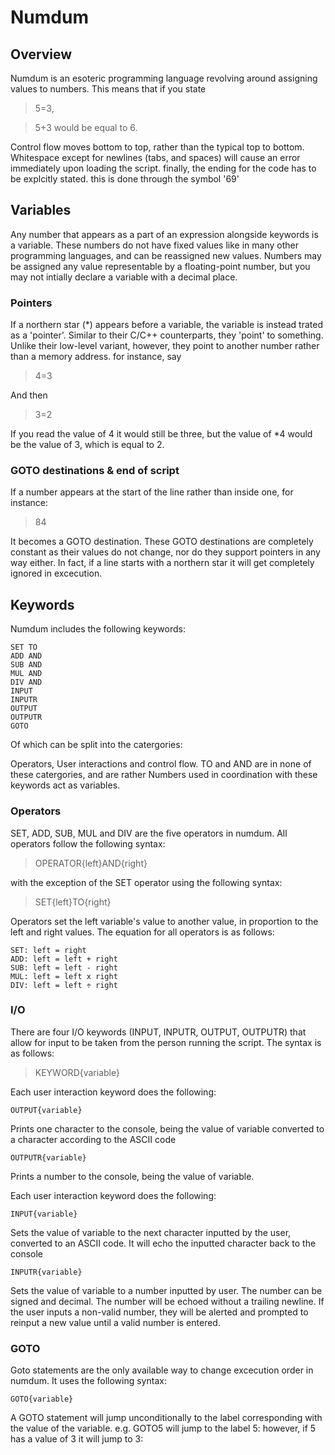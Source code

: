 # Numdum
## Overview
Numdum is an esoteric programming language revolving around assigning values to numbers. 
This means that if you state
>5=3,

>5+3 would be equal to 6.

Control flow moves bottom to top, rather than the typical top to bottom.
Whitespace except for newlines (tabs, and spaces) will cause an error immediately upon loading the script.
finally, the ending for the code has to be explcitly stated. this is done through the symbol '69'

## Variables
Any number that appears as a part of an expression alongside keywords is a variable. These numbers do not have fixed values like in many other programming languages, and can be reassigned new values. 
Numbers may be assigned any value representable by a floating-point number, but you may not intially declare a variable with a decimal place.

### Pointers
If a northern star (*) appears before a variable, the variable is instead trated as a 'pointer'. Similar to their C/C++ counterparts, they 'point' to something. Unlike their low-level variant, however, they point to another number rather than a memory address. for instance, say 
>4=3

And then

>3=2

If you read the value of 4 it would still be three, but the value of *4 would be the value of 3, which is equal to 2.

### GOTO destinations & end of script
If a number appears at the start of the line rather than inside one, for instance:
>84

It becomes a GOTO destination. These GOTO destinations are completely constant as their values do not change, nor do they support pointers in any way either. In fact, if a line starts with a northern star it will get completely ignored in excecution.
## Keywords
Numdum includes the following keywords:

	SET TO
	ADD AND
 	SUB AND
	MUL AND
	DIV AND
 	INPUT
	INPUTR
 	OUTPUT
	OUTPUTR
 	GOTO

Of which can be split into the catergories:

Operators, User interactions and control flow.
TO and AND are in none of these catergories, and are rather 
Numbers used in coordination with these keywords act as variables.

### Operators
SET, ADD, SUB, MUL and DIV are the five operators in numdum.
All operators follow the following syntax:
> OPERATOR{left}AND{right}

with the exception of the SET operator using the following syntax:
> SET{left}TO{right}

Operators set the left variable's value to another value, in proportion to the left and right values.
The equation for all operators is as follows:

	SET: left = right
 	ADD: left = left + right
	SUB: left = left - right
 	MUL: left = left x right
	DIV: left = left ÷ right

### I/O
There are four I/O keywords (INPUT, INPUTR, OUTPUT, OUTPUTR) that allow for input to be taken from the person running the script. The syntax is as follows:
> KEYWORD{variable}

Each user interaction keyword does the following:

	OUTPUT{variable} 

Prints one character to the console, being the value of variable converted to a character according to the ASCII code

	OUTPUTR{variable} 

Prints a number to the console, being the value of variable.

Each user interaction keyword does the following:

	INPUT{variable} 

Sets the value of variable to the next character inputted by the user, converted to an ASCII code. It will echo the inputted character back to the console

	INPUTR{variable} 

Sets the value of variable to a number inputted by user. The number can be signed and decimal. The number will be echoed without a trailing newline. If the user inputs a non-valid number, they will be alerted and prompted to reinput a new value until a valid number is entered.

### GOTO
Goto statements are the only available way to change excecution order in numdum. It uses the following syntax:

	GOTO{variable}
 
 A GOTO statement will jump unconditionally to the label corresponding with the value of the variable.
e.g.
	GOTO5
 will jump to the label
 	5:
  however, if 5 has a value of 3 it will jump to 
  	3:

